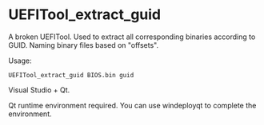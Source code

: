 # UEFITool_extract_guid
A broken UEFITool. Used to extract all corresponding binaries according to GUID. Naming binary files based on "offsets".

Usage:

    UEFITool_extract_guid BIOS.bin guid

Visual Studio + Qt.

Qt runtime environment required. You can use windeployqt to complete the environment.
